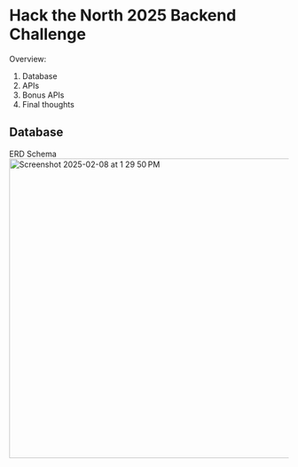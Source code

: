 # Hack the North 2025 Backend Challenge

Overview:
1. Database
2. APIs
3. Bonus APIs
4. Final thoughts

## Database
ERD Schema
<img width="540" alt="Screenshot 2025-02-08 at 1 29 50 PM" src="https://github.com/user-attachments/assets/3c6de614-527e-478c-8e5f-b622e1d09793" />
